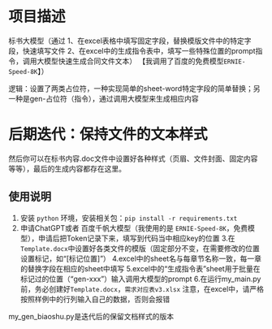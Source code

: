 
# 项目描述
标书大模型（通过
               1、在excel表格中填写固定字段，替换模版文件中的特定字段，快速填写文件
               2、在excel中的生成指令表中，填写一些特殊位置的prompt指令，调用大模型快速生成合同文件文本）
【我调用了百度的免费模型`ERNIE-Speed-8K`】）

逻辑：设置了两类占位符，一种实现简单的sheet-word特定字段的简单替换；另一种是gen-占位符（指令），通过调用大模型来生成相应内容

# 后期迭代：保持文件的文本样式
然后你可以在标书内容.doc文件中设置好各种样式（页眉、文件封面、固定内容等等），最后的生成内容都存在这里。


## 使用说明

1. 安装 `python` 环境，安装相关包：`pip install -r requirements.txt`
2. 申请ChatGPT或者 百度千帆大模型（我使用的是 `ERNIE-Speed-8K`，免费模型），申请后把Token记录下来，填写到代码当中相应key的位置
3.在`Template.docx`中设置好各类文件的模版（固定部分不变，在需要修改的位置设置标记，如“[标记位置]”）
4.excel中的sheet名与每章节名称一致，每一章的替换字段在相应的sheet中填写
5.excel中的“生成指令表”sheet用于批量在标记过的位置（“gen-xxx”）输入调用大模型的prompt
6.在运行my_main.py前，务必创建好`Template.docx`，`需求对应表v3.xlsx`
注意，在excel中，请严格按照样例中的行列输入自己的数据，否则会报错

my_gen_biaoshu.py是迭代后的保留文档样式的版本
